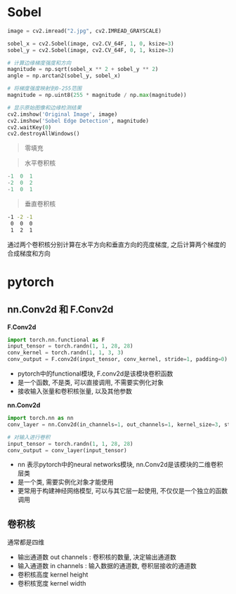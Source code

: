 # Sobel

```python
image = cv2.imread("2.jpg", cv2.IMREAD_GRAYSCALE)

sobel_x = cv2.Sobel(image, cv2.CV_64F, 1, 0, ksize=3)
sobel_y = cv2.Sobel(image, cv2.CV_64F, 0, 1, ksize=3)

# 计算边缘梯度强度和方向
magnitude = np.sqrt(sobel_x ** 2 + sobel_y ** 2)
angle = np.arctan2(sobel_y, sobel_x)

# 将梯度强度映射到0-255范围
magnitude = np.uint8(255 * magnitude / np.max(magnitude))

# 显示原始图像和边缘检测结果
cv2.imshow('Original Image', image)
cv2.imshow('Sobel Edge Detection', magnitude)
cv2.waitKey(0)
cv2.destroyAllWindows()
```





> 零填充



> 水平卷积核

```python
-1  0  1
-2  0  2
-1  0  1
```

> 垂直卷积核

```cmd
-1 -2 -1
 0  0  0
 1  2  1
```





通过两个卷积核分别计算在水平方向和垂直方向的亮度梯度, 之后计算两个梯度的合成梯度和方向





# pytorch 



## nn.Conv2d 和 F.Conv2d

**F.Conv2d**

```python
import torch.nn.functional as F
input_tensor = torch.randn(1, 1, 28, 28)
conv_kernel = torch.randn(1, 1, 3, 3)
conv_output = F.conv2d(input_tensor, conv_kernel, stride=1, padding=0)
```

- pytorch中的functional模块, F.conv2d是该模块卷积函数
- 是一个函数, 不是类, 可以直接调用, 不需要实例化对象
- 接收输入张量和卷积核张量, 以及其他参数

**nn.Conv2d**

```python
import torch.nn as nn
conv_layer = nn.Conv2d(in_channels=1, out_channels=1, kernel_size=3, stride=1, padding=0)

# 对输入进行卷积
input_tensor = torch.randn(1, 1, 28, 28)
conv_output = conv_layer(input_tensor)
```

- nn 表示pytorch中的neural networks模块, nn.Conv2d是该模块的二维卷积层类
- 是一个类, 需要实例化对象才能使用
- 更常用于构建神经网络模型, 可以与其它层一起使用, 不仅仅是一个独立的函数调用

## 卷积核

通常都是四维

- 输出通道数 out channels : 卷积核的数量, 决定输出通道数
- 输入通道数 in channels : 输入数据的通道数, 卷积层接收的通道数
- 卷积核高度 kernel height
- 卷积核宽度 kernel width
